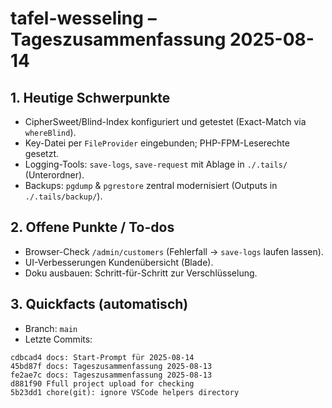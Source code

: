 # tafel-wesseling – Tageszusammenfassung 2025-08-14

## 1. Heutige Schwerpunkte
- CipherSweet/Blind-Index konfiguriert und getestet (Exact-Match via `whereBlind`).
- Key-Datei per `FileProvider` eingebunden; PHP-FPM-Leserechte gesetzt.
- Logging-Tools: `save-logs`, `save-request` mit Ablage in `./.tails/` (Unterordner).
- Backups: `pgdump` & `pgrestore` zentral modernisiert (Outputs in `./.tails/backup/`).



## 2. Offene Punkte / To-dos
- Browser-Check `/admin/customers` (Fehlerfall → `save-logs` laufen lassen).
- UI-Verbesserungen Kundenübersicht (Blade).
- Doku ausbauen: Schritt-für-Schritt zur Verschlüsselung.

## 3. Quickfacts (automatisch)
- Branch: `main`
- Letzte Commits:
```
cdbcad4 docs: Start-Prompt für 2025-08-14
45bd87f docs: Tageszusammenfassung 2025-08-13
fe2ae7c docs: Tageszusammenfassung 2025-08-13
d881f90 Ffull project upload for checking
5b23dd1 chore(git): ignore VSCode helpers directory
```

